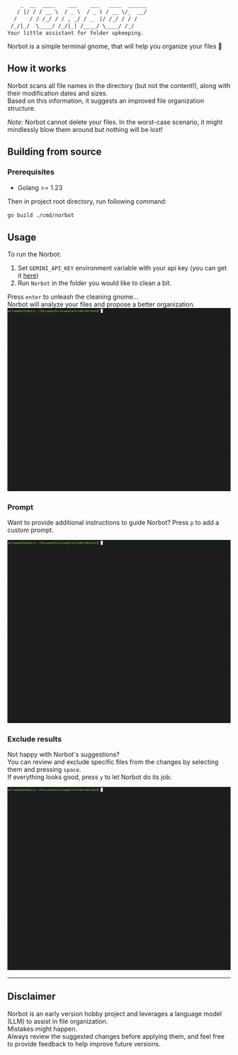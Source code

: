 ```
    _  __  ____    ___    ___   ____  ______
   / |/ / / __ \  / _ \  / _ ) / __ \/_  __/
  /    / / /_/ / / , _/ / _  |/ /_/ / / /   
 /_/|_/  \____/ /_/|_| /____/ \____/ /_/     
Your little assistant for folder upkeeping.
```
Norbot is a simple terminal gnome, that will help you organize your files 📁

## How it works
Norbot scans all file names in the directory (but not the content!), along with their modification dates and sizes.\
Based on this information, it suggests an improved file organization structure.

*Note:* Norbot cannot delete your files. In the worst-case scenario, it might mindlessly blow them around but nothing will be lost!
 

## Building from source
### Prerequisites
 - Golang >= 1.23

Then in project root directory, run following command:
```bash
go build ./cmd/norbot
```

## Usage
To run the Norbot:
 1. Set `GEMINI_API_KEY` environment variable with your api key
(you can get it [here](https://aistudio.google.com/app/apikey))
 2. Run `Norbot` in the folder you would like to clean a bit.

Press `enter` to unleash the cleaning gnome...\
Norbot will analyze your files and propose a better organization.
![](gif/norbot-core.gif)

### Prompt
Want to provide additional instructions to guide Norbot?
Press `p` to add a custom prompt.

![](gif/norbot-prompt.gif)

### Exclude results
Not happy with Norbot's suggestions?\
You can review and exclude specific files from the changes by selecting them and pressing `space`.\
If everything looks good, press `y` to let Norbot do its job.

![](gif/norbot-exclude.gif)

---

## Disclaimer

Norbot is an early version hobby project and leverages a language model (LLM) to assist in file organization.\
Mistakes might happen.\
Always review the suggested changes before applying them, and feel free to provide feedback to help improve future versions.
